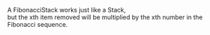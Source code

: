 A FibonacciStack works just like a Stack, <br/>
but the xth item removed will be multiplied by the xth number in the Fibonacci sequence.
